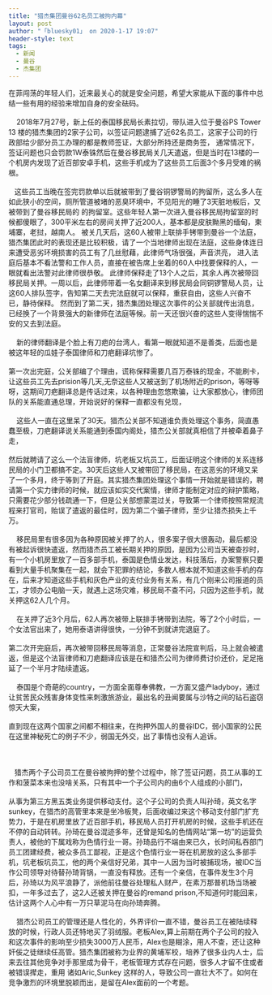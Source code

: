 ```yaml
---
title: "猎杰集团曼谷62名员工被拘内幕"
layout: post
author: "「bluesky01」 on 2020-1-17 19:07"
header-style: text
tags:
  - 新闻
  - 曼谷
  - 杰集团
---
```


<head></head>
<body>
  在菲闯荡的年轻人们，近来最关心的就是安全问题，希望大家能从下面的事件中总结一些有用的经验来增加自身的安全砝码。
 <br> 
 <br> &nbsp; &nbsp; 2018年7月27号，新上任的泰国移民局长素拉切，带队进入位于曼谷PS Tower 13 楼的猎杰集团的2家子公司，以签证问题逮捕了近62名员工，这家子公司的行政部给少部分员工办理的都是教师签证，大部分所持还是商务签， 通常情况下，签证问题也只会罚款1W泰铢然后在曼谷移民局关几天遣返，但是当时在13楼的一个机房内发现了近百部安卓手机，这些手机成为了这些员工后面3个多月受难的祸根。 
 <br> 
 <br> &nbsp; &nbsp;这些员工当晚在签完罚款单以后就被带到了曼谷铜锣警局的拘留所，这么多人在如此狭小的空间，厕所管道被堵的恶臭环境中，不见阳光的睡了3天脏地板后，又被带到了曼谷移民局的 的拘留室。这些年轻人第一次进入曼谷移民局拘留室的时候都傻眼了，300平米左右的房间关押了近200人，基本都是皮肤黝黑的缅甸，柬埔寨，老挝，越南人。 被关几天后，这60人被带上联排手铐带到曼谷一个法庭，猎杰集团此时的表现还是比较积极，请了一个当地律师出现在法庭，这些身体连日来遭受恶劣环境损害的员工有了几丝慰藉，此律师气场很强，声音洪亮， 进入法庭后基本不看法警和工作人员，直接在被告席上坐着的60人中找要保释的人，一眼就看出法警对此律师很恭敬。 此律师保释走了13个人之后，其余人再次被带回移民局关押。一周以后，此律师带着一名女翻译来到移民局会同铜锣警局人员，让这60人排队签字，告知第二天去完法庭就可以保释，重获自由，这些人兴奋不已，静待保释。 然而到了第二天，猎杰集团处理这次事件的公关部就传出消息，已经换了一个背景强大的新律师在法庭等候。前一天还很兴奋的这些人变得惴惴不安的又去到法庭。
 <br> 
 <br> &nbsp; &nbsp; 新的律师翻译是个脸上有刀疤的台湾人，看第一眼就知道不是善类，后面也是被这年轻的瓜娃子泰国律师和刀疤翻译坑惨了。
 <br> 
 <br> 第一次出完庭，公关部编了个理由，谎称保释需要几百万泰铢的现金，不能刷卡，让这些员工先去prision等几天,无奈这些人又被送到了机场附近的prison，等呀等呀，这期间刀疤翻译总是传话过来，以各种理由忽悠欺骗，让大家都放心，律师团队的关系能直通总理，开始说好的保释一直都没有兑现，
 <br> 
 <br> &nbsp; &nbsp; 这些人一直在这里呆了30天。猎杰公关部不知道谁负责处理这个事务，简直愚蠢至极，刀疤翻译说关系能通到泰国内阁处，猎杰公关部就真相信了并被牵着鼻子走，
 <br> 
 <br> 然后就聘请了这么一个法盲律师，坑老板又坑员工，后面证明这个律师的关系连移民局的小门卫都搞不定。30天后这些人又被带回了移民局，在这恶劣的环境又呆了一个多月，终于等到了开庭。其实猎杰集团处理这个事情一开始就是错误的，聘请第一个实力律师的时候，就应该如实交代案情，律师才能制定对应的辩护策略，只需要花少部分钱疏通一下，但是公关部想蒙混过关，导致第一个律师按照常规流程来打官司，贻误了遣返的最佳时，因为第二个骗子律师，至少让猎杰损失上千万。
 <br> 
 <br> &nbsp; &nbsp; 移民局里有很多因为各种原因被关押了的人，很多案子很大很轰动，最后都没有被起诉很快遣返，然而猎杰员工被长期关押的原因，是因为公司当天被查抄时，有一个小机房里放了一百多部手机，泰国是色情业发达，科技落后，办案警察只要看到大量手机聚集在一起，就会下犯罪的结论，多数人根本就不知道这些手机的存在，后来才知道这些手机和灰色产业的支付业务有关系，有几个刚来公司报道的员工，才领办公电脑一天，就遇上这场灾难，移民局不查不问，只因为这些手机，就关押这62人几个月。
 <br> 
 <br> &nbsp; &nbsp; 在关押了近3个月后，62人再次被带上联排手铐带到法院，等了2个小时后，一个女法官出来了，她用泰语讲得很快，一分钟不到就讲完退庭了。
 <br> 
 <br> 第二次开完庭后，再次被带回移民局等消息，正常曼谷法院宣判后，马上就会被遣返，但是这个法盲律师和刀疤翻译应该是在和猎杰公司为律师费讨价还价，足足拖延了一个半月才陆续遣返。
 <br> 
 <br> &nbsp; &nbsp; 泰国是个奇葩的country，一方面全面尊奉佛教，一方面又盛产ladyboy，通过让贫苦民众残害身体变性来刺激旅游业，最出名的丑闻要属与沙特之间的钻石盗窃惊天大案，
 <br> 
 <br> 直到现在这两个国家之间都不相往来，在拘押外国人的曼谷IDC，弱小国家的公民在这里神秘死亡的例子不少，弱国无外交，出了事情也没有人追诉。
 <br> 
 <br> 
 <br> 
 <br> &nbsp; &nbsp;猎杰两个子公司员工在曼谷被拘押的整个过程中，除了签证问题，员工从事的工作和菠菜本来也没啥关系，只有其中一个子公司内的由6个人组成的小部门，
 <br> 
 <br> 从事为第三方黑五类业务提供移动支付。这个子公司的负责人叫孙琦，英文名字sunkey，在猎杰的高管里本来是坐冷板凳，后面收编过来这个移动支付部门扩充势力，于是在机房里放了近百部手机，移民局人员打开机房的时候，这些手机还在不停的自动转转。孙琦在曼谷混迹多年，还曾是知名的色情网站“第一坊”的运营负责人，被他的下属戏称为色情行业一哥。孙琦品行不端由来已久，长时间私吞部门员工团建经费，被众多员工鄙视，正是这个色情行业一哥在机房放的这么多部手机，坑老板坑员工，他的两个亲信好兄弟，其中一人因为当时被捕现场，被IDC当作公司领导对待替孙琦背锅，一直没有释放。还有一个亲信，在事件发生3个月后，孙琦以为风平浪静了，派他前往曼谷处理私人财产，在素万那普机场当场被扣，一年多过去了，这2人还被关押在曼谷的remand prison,不知道何时能回来，估计这两个人心中有一万只草泥马在向孙琦奔腾。
 <br> 
 <br> &nbsp; &nbsp; 猎杰公司员工的管理还是人性化的，外界评价一直不错，曼谷员工在被陆续释放的时候，行政人员还特地买了羽绒服。老板Alex,算上前期在两个子公司的投入和这次事件的影响至少损失3000万人民币，Alex也是糊涂，用人不查，还让这种奸佞之徒继续任高管。猎杰集团被称为业界的黄埔军校，培养了很多业内人士，后来去往其他竞争对手那里成为骨干，老板管理方式存在问题，很多人才留不住或者被错误撵走，重用 诸如Aric,Sunkey 这样的人，导致公司一直壮大不了。如何在竞争激烈的环境里脱颖而出，是留在Alex面前的一个考题。
 <br> 
 <br>
</body>


